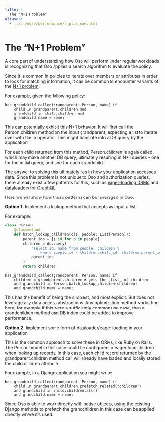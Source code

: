 ```yaml
---
title: |
  The "N+1 Problem"
aliases:
  - ../../more/performance/n_plus_one.html
---
```


# The “N+1 Problem”

A core part of understanding how Oso will perform under regular
workloads is recognizing that Oso applies a search algorithm to
evaluate the policy.

Since it is common in policies to iterate over members or attributes
in order to look for matching information, it can be common to encounter
variants of the
[N+1 problem](https://medium.com/@bretdoucette/n-1-queries-and-guides-avoid-them-a12f02345be5).

For example, given the following policy:

```polar
has_grandchild_called(grandparent: Person, name) if
    child in grandparent.children and
    grandchild in child.children and
    grandchild.name = name;
```

This can potentially exhibit this N+1 behavior. It will first call
the Person.children method on the input grandparent, expecting a
list to iterate over with the in operator. This might translate
into a DB query by the application.

For each child returned from this method, Person.children is again
called, which may make another DB query, ultimately resulting in N+1
queries - one for the initial query, and one for each grandchild.

The answer to solving this ultimately lies in how your application accesses
data. Since this problem is not unique to Oso and authorization queries,
there already exist a few patterns for this, such as [eager-loading ORMs](https://guides.rubyonrails.org/active_record_querying.html#eager-loading-associations)
and [dataloaders](https://github.com/graphql/dataloader) for [GraphQL](https://github.com/Shopify/graphql-batch).

Here we will show how these patterns can be leveraged in Oso.

**Option 1.** Implement a lookup method that accepts as input a list.

For example:

```python
class Person:
    @classmethod
    def batch_lookup_children(cls, people: List[Person]):
        parent_ids = [p.id for p in people]
        children = db.query(
            "select id, name from people, children \
                where people.id = children.child_id, children.parent_id in ?",
            parent_ids
        )
        return children
```

```polar
has_grandchild_called(grandparent: Person, name) if
    children = grandparent.children # gets the _list_ of children
    and grandchild in Person.batch_lookup_children(children)
    and grandchild.name = name;
```

This has the benefit of being the simplest, and most explicit. But does not
leverage any data access abstractions. Any optimization method works fine here,
for example if this were a sufficiently common use case, then a grandchildren
method and DB index could be added to improve performance.

**Option 2.** Implement some form of dataloader/eager loading in your application.

This is the common approach to solve these in ORMs, like Ruby on Rails.
The Person model in this case could be configured to eager load children
when looking up records. In this case, each child record returned
by the grandparent.children method call will already have loaded and
locally stored the child.children attribute.

For example, in a Django application you might write:

```polar
has_grandchild_called(grandparent: Person, name) if
    child in grandparent.children.prefetch_related("children")
    and grandchild in child.children.all()
    and grandchild.name = name;
```

Since Oso is able to work directly with native objects, using the
existing Django methods to prefetch the grandchildren in this case
can be applied directly where it’s used.
